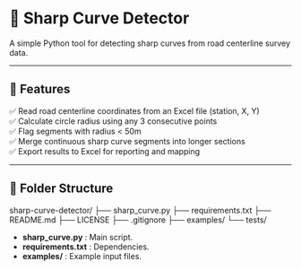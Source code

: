 # 📏 Sharp Curve Detector

A simple Python tool for detecting sharp curves from road centerline survey data.

---

## 🚧 Features

✅ Read road centerline coordinates from an Excel file (station, X, Y)  
✅ Calculate circle radius using any 3 consecutive points  
✅ Flag segments with radius < 50m  
✅ Merge continuous sharp curve segments into longer sections  
✅ Export results to Excel for reporting and mapping

---

## 📂 Folder Structure

sharp-curve-detector/
├── sharp_curve.py
├── requirements.txt
├── README.md
├── LICENSE
├── .gitignore
├── examples/
└── tests/


- **sharp_curve.py** : Main script.
- **requirements.txt** : Dependencies.
- **examples/** : Example input files.
